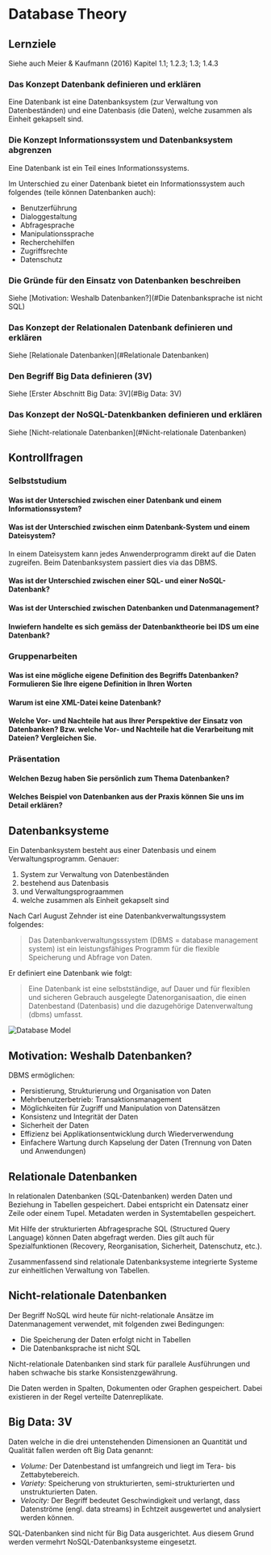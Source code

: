 # Database Theory

## Lernziele
Siehe auch Meier & Kaufmann (2016) Kapitel 1.1; 1.2.3; 1.3; 1.4.3

### Das Konzept Datenbank definieren und erklären
Eine Datenbank ist eine Datenbanksystem (zur Verwaltung von Datenbeständen) und eine Datenbasis (die Daten), welche zusammen als Einheit gekapselt sind.

### Die Konzept Informationssystem und Datenbanksystem abgrenzen
Eine Datenbank ist ein Teil eines Informationssystems.

Im Unterschied zu einer Datenbank bietet ein Informationssystem auch folgendes (teile können Datenbanken auch):
- Benutzerführung
- Dialoggestaltung
- Abfragesprache
- Manipulationssprache
- Recherchehilfen
- Zugriffsrechte
- Datenschutz

### Die Gründe für den Einsatz von Datenbanken beschreiben
Siehe [Motivation: Weshalb Datenbanken?](#Die Datenbanksprache ist nicht SQL)

### Das Konzept der Relationalen Datenbank definieren und erklären
Siehe [Relationale Datenbanken](#Relationale Datenbanken)

### Den Begriff Big Data definieren (3V)
Siehe [Erster Abschnitt Big Data: 3V](#Big Data: 3V)

### Das Konzept der NoSQL-Datenkbanken definieren und erklären
Siehe [Nicht-relationale Datenbanken](#Nicht-relationale Datenbanken)

## Kontrollfragen

### Selbststudium

#### Was ist der Unterschied zwischen einer Datenbank und einem Informationssystem?

#### Was ist der Unterschied zwischen einm Datenbank-System und einem Dateisystem?
In einem Dateisystem kann jedes Anwenderprogramm direkt auf die Daten zugreifen.
Beim Datenbanksystem passiert dies via das DBMS.

#### Was ist der Unterschied zwischen einer SQL- und einer NoSQL-Datenbank?

#### Was ist der Unterschied zwischen Datenbanken und Datenmanagement?

#### Inwiefern handelte es sich gemäss der Datenbanktheorie bei IDS um eine Datenbank?

### Gruppenarbeiten

#### Was ist eine mögliche eigene Definition des Begriffs Datenbanken? Formulieren Sie Ihre eigene Definition in Ihren Worten

#### Warum ist eine XML-Datei keine Datenbank?

#### Welche Vor- und Nachteile hat aus Ihrer Perspektive der Einsatz von Datenbanken? Bzw. welche Vor- und Nachteile hat die Verarbeitung mit Dateien? Vergleichen Sie.

### Präsentation

#### Welchen Bezug haben Sie persönlich zum Thema Datenbanken?

#### Welches Beispiel von Datenbanken aus der Praxis können Sie uns im Detail erklären?

## Datenbanksysteme
Ein Datenbanksystem besteht aus einer Datenbasis und einem Verwaltungsprogramm. Genauer:
1. System zur Verwaltung von Datenbeständen
2. bestehend aus Datenbasis
3. und Verwaltungsprograammen
4. welche zusammen als Einheit gekapselt sind

Nach Carl August Zehnder ist eine Datenbankverwaltungssystem folgendes:
> Das Datenbankverwaltungsssystem (DBMS = database management system) ist ein leistungsfähiges Programm für die flexible Speicherung und Abfrage von Daten.

Er definiert eine Datenbank wie folgt:
> Eine Datenbank ist eine selbstständige, auf Dauer und für flexiblen und sicheren Gebrauch ausgelegte Datenorganisaation, die einen Datenbestand (Datenbasis) und die dazugehörige Datenverwaltung (dbms) umfasst.

![Database Model](./asssets/database_model.png)

## Motivation: Weshalb Datenbanken?
DBMS ermöglichen:
- Persistierung, Strukturierung und Organisation von Daten
- Mehrbenutzerbetrieb: Transaktionsmanagement
- Möglichkeiten für Zugriff und Manipulation von Datensätzen
- Konsistenz und Integrität der Daten
- Sicherheit der Daten
- Effizienz bei Applikationsentwicklung durch Wiederverwendung
- Einfachere Wartung durch Kapselung der Daten (Trennung von Daten und Anwendungen)

## Relationale Datenbanken
In relationalen Datenbanken (SQL-Datenbanken) werden Daten und Beziehung in Tabellen gespeichert.
Dabei entspricht ein Datensatz einer Zeile oder einem Tupel.
Metadaten werden in Systemtabellen gespeichert.

Mit Hilfe der strukturierten Abfragesprache SQL (Structured Query Language) können Daten abgefragt werden.
Dies gilt auch für Spezialfunktionen (Recovery, Reorganisation, Sicherheit, Datenschutz, etc.).

Zusammenfassend sind relationale Datenbanksysteme integrierte Systeme zur einheitlichen Verwaltung von Tabellen.

## Nicht-relationale Datenbanken
Der Begriff NoSQL wird heute für nicht-relationale Ansätze im Datenmanagement verwendet, mit folgenden zwei Bedingungen:
- Die Speicherung der Daten erfolgt nicht in Tabellen
- Die Datenbanksprache ist nicht SQL 

Nicht-relationale Datenbanken sind stark für parallele Ausführungen und haben schwache bis starke Konsistenzgewährung.

Die Daten werden in Spalten, Dokumenten oder Graphen gespeichert.
Dabei existieren in der Regel verteilte Datenreplikate.

## Big Data: 3V
Daten welche in die drei untenstehenden Dimensionen an Quantität und Qualität fallen werden oft Big Data genannt:
- *Volume:* Der Datenbestand ist umfangreich und liegt im Tera- bis Zettabytebereich.
- *Variety:* Speicherung von strukturierten, semi-strukturierten und unstrukturierten Daten.
- *Velocity:* Der Begriff bedeutet Geschwindigkeit und verlangt, dass Datenströme (engl. data streams) in Echtzeit ausgewertet und analysiert werden können.

SQL-Datenbanken sind nicht für Big Data ausgerichtet. Aus diesem Grund werden vermehrt NoSQL-Datenbanksysteme eingesetzt.

